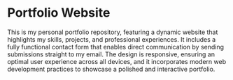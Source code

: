 # Portfolio Website  

This is my personal portfolio repository, featuring a dynamic website that highlights my skills, projects, and professional experiences. It includes a fully functional contact form that enables direct communication by sending submissions straight to my email. The design is responsive, ensuring an optimal user experience across all devices, and it incorporates modern web development practices to showcase a polished and interactive portfolio.
